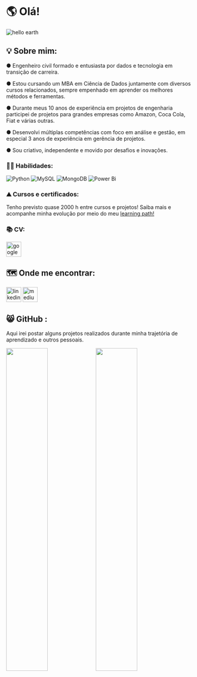 # 🌎 Olá!

![hello earth](https://user-images.githubusercontent.com/88410096/184493412-9aafb25f-3c24-40b1-a648-a42edce47703.PNG)

## 💡 Sobre mim:

● Engenheiro civil formado e entusiasta por dados e tecnologia em transição de carreira.

● Estou cursando um MBA em Ciência de Dados juntamente com diversos cursos relacionados, sempre empenhado em aprender os melhores métodos e ferramentas.

● Durante meus 10 anos de experiência em projetos de engenharia participei de projetos para grandes empresas como Amazon, Coca Cola, Fiat e várias outras.

● Desenvolvi múltiplas competências com foco em análise e gestão, em especial 3 anos de experiência em gerência de projetos.

● Sou criativo, independente e movido por desafios e inovações.

### 👨‍💻 Habilidades:
![Python](https://img.shields.io/badge/python-3670A0?style=for-the-badge&logo=python&logoColor=ffdd54)
![MySQL](https://img.shields.io/badge/mysql-%2300f.svg?style=for-the-badge&logo=mysql&logoColor=white)
![MongoDB](https://img.shields.io/badge/MongoDB-%234ea94b.svg?style=for-the-badge&logo=mongodb&logoColor=white)
![Power Bi](https://img.shields.io/badge/power_bi-F2C811?style=for-the-badge&logo=powerbi&logoColor=black)

### ⛰️ Cursos e certificados:
Tenho previsto quase 2000 h entre cursos e projetos! Saiba mais e acompanhe minha evolução por meio do meu [learning path!](https://docs.google.com/spreadsheets/d/1m0wzxjn2hLginp48QwC-GRcaBV54rrhlYhibff-25Wc/edit?usp=sharing)

### 📚 CV:
[<img src='https://cdn.jsdelivr.net/npm/simple-icons@3.0.1/icons/googledrive.svg' alt='googledrive' height='40'>](https://drive.google.com/file/d/10jViJh_cdb2uDhL1OF8BiTGMEngrtkIh/view?usp=sharing)

## 🗺️ Onde me encontrar:

[<img src='https://cdn.jsdelivr.net/npm/simple-icons@3.0.1/icons/linkedin.svg' alt='linkedin' height='40'>](https://www.linkedin.com/in/rodrigonascimentofernandes//)
[<img src='https://cdn.jsdelivr.net/npm/simple-icons@3.0.1/icons/medium.svg' alt='medium' height='40'>](https://medium.com/@rodrigonascimentofernandes)

## 😸 GitHub :
Aqui irei postar alguns projetos realizados durante minha trajetória de aprendizado e outros pessoais.

<img align="left" width="47%" src="https://github-readme-stats.vercel.app/api?username=digonfernan&show_icons=true&theme=darcula" />
<img align="left" width="47%" src="https://github-readme-stats.vercel.app/api/top-langs/?username=digonfernan&layout=compact" />
